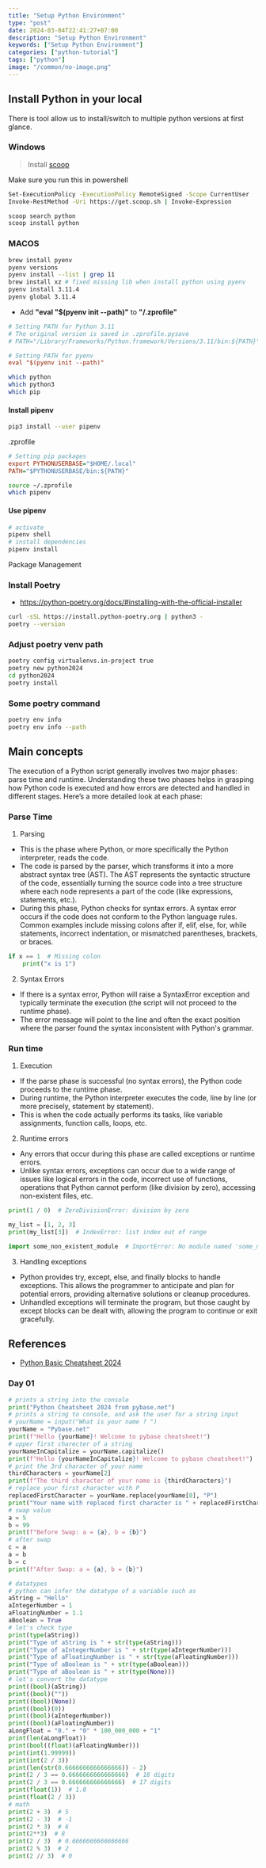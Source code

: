 ```yaml
---
title: "Setup Python Environment"
type: "post"
date: 2024-03-04T22:41:27+07:00
description: "Setup Python Environment"
keywords: ["Setup Python Environment"]
categories: ["python-tutorial"]
tags: ["python"]
image: "/common/no-image.png"
---
```


## Install Python in your local

There is tool allow us to install/switch to multiple python versions at first glance.

### Windows

> Install [scoop](https://scoop.sh/)

Make sure you run this in powershell

```sh
Set-ExecutionPolicy -ExecutionPolicy RemoteSigned -Scope CurrentUser
Invoke-RestMethod -Uri https://get.scoop.sh | Invoke-Expression
```

```sh
scoop search python
scoop install python
```

### MACOS

```sh
brew install pyenv
pyenv versions
pyenv install --list | grep 11
brew install xz # fixed missing lib when install python using pyenv
pyenv install 3.11.4
pyenv global 3.11.4
```

- Add **"eval "$(pyenv init --path)"** to **"/.zprofile"**

```cnf
# Setting PATH for Python 3.11
# The original version is saved in .zprofile.pysave
# PATH="/Library/Frameworks/Python.framework/Versions/3.11/bin:${PATH}"

# Setting PATH for pyenv
eval "$(pyenv init --path)"
```

```sh
which python
which python3
which pip
```

#### Install pipenv

```sh
pip3 install --user pipenv
```

.zprofile

```cfg
# Setting pip packages
export PYTHONUSERBASE="$HOME/.local"
PATH="$PYTHONUSERBASE/bin:${PATH}"
```

```sh
source ~/.zprofile
which pipenv
```

#### Use pipenv

```sh
# activate
pipenv shell
# install dependencies
pipenv install
```

Package Management

### Install Poetry

- https://python-poetry.org/docs/#installing-with-the-official-installer

```sh
curl -sSL https://install.python-poetry.org | python3 -
poetry --version
```

### Adjust poetry venv path

```sh
poetry config virtualenvs.in-project true
poetry new python2024
cd python2024
poetry install
```

### Some poetry command

```sh
poetry env info
poetry env info --path
```

## Main concepts

The execution of a Python script generally involves two major phases: parse time and runtime. Understanding these two phases helps in grasping how Python code is executed and how errors are detected and handled in different stages. Here’s a more detailed look at each phase:

### Parse Time

1. Parsing

- This is the phase where Python, or more specifically the Python interpreter, reads the code.
- The code is parsed by the parser, which transforms it into a more abstract syntax tree (AST). The AST represents the syntactic structure of the code, essentially turning the source code into a tree structure where each node represents a part of the code (like expressions, statements, etc.).
- During this phase, Python checks for syntax errors. A syntax error occurs if the code does not conform to the Python language rules. Common examples include missing colons after if, elif, else, for, while statements, incorrect indentation, or mismatched parentheses, brackets, or braces.

```python
if x == 1  # Missing colon
    print("x is 1")
```

2. Syntax Errors

- If there is a syntax error, Python will raise a SyntaxError exception and typically terminate the execution (the script will not proceed to the runtime phase).
- The error message will point to the line and often the exact position where the parser found the syntax inconsistent with Python's grammar.

### Run time

1. Execution

- If the parse phase is successful (no syntax errors), the Python code proceeds to the runtime phase.
- During runtime, the Python interpreter executes the code, line by line (or more precisely, statement by statement).
- This is when the code actually performs its tasks, like variable assignments, function calls, loops, etc.

2. Runtime errors

- Any errors that occur during this phase are called exceptions or runtime errors.
- Unlike syntax errors, exceptions can occur due to a wide range of issues like logical errors in the code, incorrect use of functions, operations that Python cannot perform (like division by zero), accessing non-existent files, etc.

```python
print(1 / 0)  # ZeroDivisionError: division by zero

my_list = [1, 2, 3]
print(my_list[3])  # IndexError: list index out of range

import some_non_existent_module  # ImportError: No module named 'some_non_existent_module'
```

3. Handling exceptions

- Python provides try, except, else, and finally blocks to handle exceptions. This allows the programmer to anticipate and plan for potential errors, providing alternative solutions or cleanup procedures.
- Unhandled exceptions will terminate the program, but those caught by except blocks can be dealt with, allowing the program to continue or exit gracefully.

## References

- [Python Basic Cheatsheet 2024](https://replit.com/@pybase/Python-Cheatsheet#main.py)

### Day 01

```python
# prints a string into the console
print("Python Cheatsheet 2024 from pybase.net")
# prints a string to console, and ask the user for a string input
# yourName = input("What is your name ? ")
yourName = "Pybase.net"
print(f"Hello {yourName}! Welcome to pybase cheatsheet!")
# upper first charecter of a string
yourNameInCapitalize = yourName.capitalize()
print(f"Hello {yourNameInCapitalize}! Welcome to pybase cheatsheet!")
# print the 3rd character of your name
thirdCharacters = yourName[2]
print(f"The third character of your name is {thirdCharacters}")
# replace your first character with P
replacedFirstCharacter = yourName.replace(yourName[0], "P")
print("Your name with replaced first character is " + replacedFirstCharacter)
# swap value
a = 5
b = 99
print(f"Before Swap: a = {a}, b = {b}")
# after swap
c = a
a = b
b = c
print(f"After Swap: a = {a}, b = {b}")

# datatypes
# python can infer the datatype of a variable such as
aString = "Hello"
aIntegerNumber = 1
aFloatingNumber = 1.1
aBoolean = True
# let's check type
print(type(aString))
print("Type of aString is " + str(type(aString)))
print("Type of aIntegerNumber is " + str(type(aIntegerNumber)))
print("Type of aFloatingNumber is " + str(type(aFloatingNumber)))
print("Type of aBoolean is " + str(type(aBoolean)))
print("Type of aBoolean is " + str(type(None)))
# let's convert the datatype
print((bool)(aString))
print((bool)(""))
print((bool)(None))
print((bool)(0))
print((bool)(aIntegerNumber))
print((bool)(aFloatingNumber))
aLongFloat = "0." + "0" * 100_000_000 + "1"
print(len(aLongFloat))
print(bool((float)(aFloatingNumber)))
print(int(1.99999))
print(int(2 / 3))
print(len(str(0.6666666666666666)) - 2)
print(2 / 3 == 0.6666666666666666)  # 18 digits
print(2 / 3 == 0.666666666666666)  # 17 digits
print(float(1))  # 1.0
print(float(2 / 3))
# math
print(2 + 3)  # 5
print(2 - 3)  # -1
print(2 * 3)  # 6
print(2**3)  # 8
print(2 / 3)  # 0.6666666666666666
print(2 % 3)  # 2
print(2 // 3)  # 0
```
